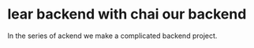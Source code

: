 # lear backend with chai our backend 

In the series of ackend we make a complicated backend project.
